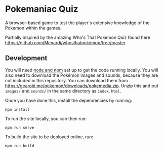 # Pokemaniac Quiz

A browser-based game to test the player's extensive knowledge of the Pokemon within the games.

Partially inspired by the amazing Who's That Pokemon Quiz found here https://github.com/Menardi/whosthatpokemon/tree/master

## Development

You will need [node and npm](https://nodejs.org/en/) set up to get the code running locally. You will also need to download the Pokémon images and sounds, because they are not included in this repository. You can download them from https://gearoid.me/pokemon/downloads/pokemedia.zip. Unzip this and put `images/` and `sounds/` in the same directory as `index.html`.

Once you have done this, install the dependencies by running:

```
npm install
```

To run the site locally, you can then run:

```
npm run serve
```

To build the site to be deployed online, run:

```
npm run build
```